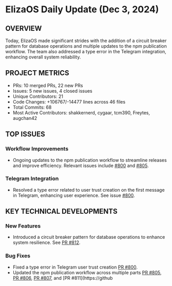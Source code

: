 # ElizaOS Daily Update (Dec 3, 2024)

## OVERVIEW 
Today, ElizaOS made significant strides with the addition of a circuit breaker pattern for database operations and multiple updates to the npm publication workflow. The team also addressed a type error in the Telegram integration, enhancing overall system reliability.

## PROJECT METRICS
- PRs: 10 merged PRs, 22 new PRs
- Issues: 5 new issues, 4 closed issues
- Unique Contributors: 21
- Code Changes: +106767/-14477 lines across 46 files
- Total Commits: 68
- Most Active Contributors: shakkernerd, cygaar, tcm390, Freytes, augchan42

## TOP ISSUES
### Workflow Improvements
- Ongoing updates to the npm publication workflow to streamline releases and improve efficiency. Relevant issues include [#800](https://github.com/elizaos/eliza/issues/800) and [#805](https://github.com/elizaos/eliza/issues/805).

### Telegram Integration
- Resolved a type error related to user trust creation on the first message in Telegram, enhancing user experience. See issue [#800](https://github.com/elizaos/eliza/issues/800).

## KEY TECHNICAL DEVELOPMENTS
### New Features
- Introduced a circuit breaker pattern for database operations to enhance system resilience. See [PR #812](https://github.com/elizaos/eliza/pull/812).

### Bug Fixes
- Fixed a type error in Telegram user trust creation [PR #800](https://github.com/elizaos/eliza/pull/800).
- Updated the npm publication workflow across multiple parts [PR #805](https://github.com/elizaos/eliza/pull/805), [PR #806](https://github.com/elizaos/eliza/pull/806), [PR #807](https://github.com/elizaos/eliza/pull/807), and [PR #811](https://github